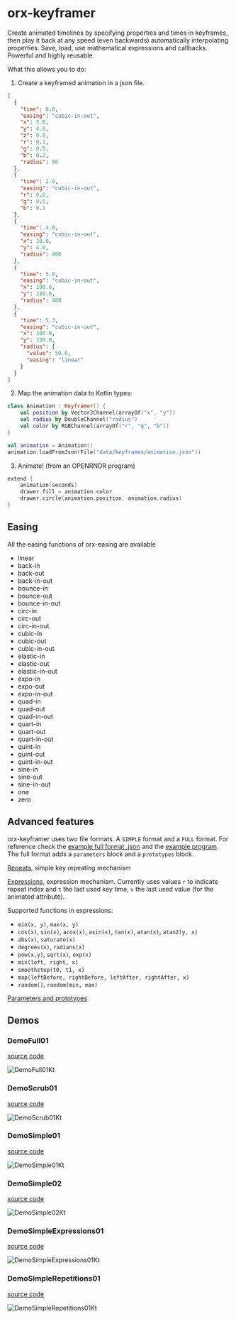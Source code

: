 # orx-keyframer

Create animated timelines by specifying properties and times in keyframes, 
then play it back at any speed (even backwards) automatically interpolating properties. 
Save, load, use mathematical expressions and callbacks. Powerful and highly reusable.

What this allows you to do:

1. Create a keyframed animation in a json file.

```json
[
  {
    "time": 0.0,
    "easing": "cubic-in-out",
    "x": 3.0,
    "y": 4.0,
    "z": 9.0,
    "r": 0.1,
    "g": 0.5,
    "b": 0.2,
    "radius": 50
  },
  {
    "time": 2.0,
    "easing": "cubic-in-out",
    "r": 0.6,
    "g": 0.5,
    "b": 0.1
  },
  {
    "time": 4.0,
    "easing": "cubic-in-out",
    "x": 10.0,
    "y": 4.0,
    "radius": 400
  },
  {
    "time": 5.0,
    "easing": "cubic-in-out",
    "x": 100.0,
    "y": 320.0,
    "radius": 400
  },
  {
    "time": 5.3,
    "easing": "cubic-in-out",
    "x": 100.0,
    "y": 320.0,
    "radius": {
      "value": 50.0,
      "easing": "linear"
    }   
  }
]
```

2. Map the animation data to Kotlin types:

```kotlin
class Animation : Keyframer() {
    val position by Vector2Channel(arrayOf("x", "y"))
    val radius by DoubleChannel("radius")
    val color by RGBChannel(arrayOf("r", "g", "b"))
}

val animation = Animation()
animation.loadFromJson(File("data/keyframes/animation.json"))
```

3. Animate! (from an OPENRNDR program)

```kotlin
extend {
    animation(seconds)
    drawer.fill = animation.color
    drawer.circle(animation.position, animation.radius)
}
```
## Easing

All the easing functions of orx-easing are available 

 - linear
 - back-in
 - back-out
 - back-in-out
 - bounce-in
 - bounce-out
 - bounce-in-out
 - circ-in
 - circ-out
 - circ-in-out
 - cubic-in
 - cubic-out
 - cubic-in-out
 - elastic-in
 - elastic-out
 - elastic-in-out
 - expo-in
 - expo-out
 - expo-in-out
 - quad-in
 - quad-out
 - quad-in-out
 - quart-in
 - quart-out
 - quart-in-out
 - quint-in
 - quint-out
 - quint-in-out
 - sine-in
 - sine-out
 - sine-in-out
 - one
 - zero


## Advanced features

orx-keyframer uses two file formats. A `SIMPLE` format and a `FULL` format. For reference check the [example full format .json](src/demo/resources/demo-full-01.json) and the [example program](src/demo/kotlin/DemoFull01.kt).
The full format adds a `parameters` block and a `prototypes` block.

[Repeats](src/demo/resources/demo-simple-repetitions-01.json), simple key repeating mechanism

[Expressions](src/demo/resources/demo-simple-expressions-01.json), expression mechanism. Currently uses values `r` to indicate repeat index and `t` the last used key time, `v` the last used value (for the animated attribute).

Supported functions in expressions:
 - `min(x, y)`, `max(x, y)`
 - `cos(x)`, `sin(x)`, `acos(x)`, `asin(x)`, `tan(x)`, `atan(x)`, `atan2(y, x)`
 - `abs(x)`, `saturate(x)`
 - `degrees(x)`, `radians(x)`
 - `pow(x,y)`, `sqrt(x)`, `exp(x)`
 - `mix(left, right, x)`
 - `smoothstep(t0, t1, x)`
 - `map(leftBefore, rightBefore, leftAfter, rightAfter, x)`
 - `random()`, `random(min, max)`
  
[Parameters and prototypes](src/demo/resources/demo-full-01.json)

<!-- __demos__ -->
## Demos
### DemoFull01
[source code](src/demo/kotlin/DemoFull01.kt)

![DemoFull01Kt](https://raw.githubusercontent.com/openrndr/orx/media/orx-keyframer/images/DemoFull01Kt.png)

### DemoScrub01
[source code](src/demo/kotlin/DemoScrub01.kt)

![DemoScrub01Kt](https://raw.githubusercontent.com/openrndr/orx/media/orx-keyframer/images/DemoScrub01Kt.png)

### DemoSimple01
[source code](src/demo/kotlin/DemoSimple01.kt)

![DemoSimple01Kt](https://raw.githubusercontent.com/openrndr/orx/media/orx-keyframer/images/DemoSimple01Kt.png)

### DemoSimple02
[source code](src/demo/kotlin/DemoSimple02.kt)

![DemoSimple02Kt](https://raw.githubusercontent.com/openrndr/orx/media/orx-keyframer/images/DemoSimple02Kt.png)

### DemoSimpleExpressions01
[source code](src/demo/kotlin/DemoSimpleExpressions01.kt)

![DemoSimpleExpressions01Kt](https://raw.githubusercontent.com/openrndr/orx/media/orx-keyframer/images/DemoSimpleExpressions01Kt.png)

### DemoSimpleRepetitions01
[source code](src/demo/kotlin/DemoSimpleRepetitions01.kt)

![DemoSimpleRepetitions01Kt](https://raw.githubusercontent.com/openrndr/orx/media/orx-keyframer/images/DemoSimpleRepetitions01Kt.png)

